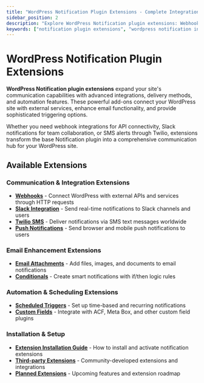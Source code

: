 ```yaml
---
title: "WordPress Notification Plugin Extensions - Complete Integration Guide"
sidebar_position: 2
description: "Explore WordPress Notification plugin extensions: Webhooks, Slack, Twilio SMS, Email attachments, Conditionals, and more. Extend your notification capabilities with powerful integrations."
keywords: ["notification plugin extensions", "wordpress notification integrations", "notification webhooks", "slack notifications", "twilio sms", "email attachments", "conditional notifications", "scheduled triggers"]
---
```


# WordPress Notification Plugin Extensions

**WordPress Notification plugin extensions** expand your site's communication capabilities with advanced integrations, delivery methods, and automation features. These powerful add-ons connect your WordPress site with external services, enhance email functionality, and provide sophisticated triggering options.

Whether you need webhook integrations for API connectivity, Slack notifications for team collaboration, or SMS alerts through Twilio, extensions transform the base Notification plugin into a comprehensive communication hub for your WordPress site.

## Available Extensions

### Communication & Integration Extensions

- **[Webhooks](./webhooks.md)** - Connect WordPress with external APIs and services through HTTP requests
- **[Slack Integration](./slack.md)** - Send real-time notifications to Slack channels and users
- **[Twilio SMS](./twilio.md)** - Deliver notifications via SMS text messages worldwide
- **[Push Notifications](./push.md)** - Send browser and mobile push notifications to users

### Email Enhancement Extensions

- **[Email Attachments](./email-attachments.md)** - Add files, images, and documents to email notifications
- **[Conditionals](./conditionals.md)** - Create smart notifications with if/then logic rules

### Automation & Scheduling Extensions

- **[Scheduled Triggers](./scheduled-triggers.md)** - Set up time-based and recurring notifications
- **[Custom Fields](./custom-fields/index.md)** - Integrate with ACF, Meta Box, and other custom field plugins

### Installation & Setup

- **[Extension Installation Guide](./installation.md)** - How to install and activate notification extensions
- **[Third-party Extensions](./3rd-party-extensions.md)** - Community-developed extensions and integrations
- **[Planned Extensions](./planned.md)** - Upcoming features and extension roadmap